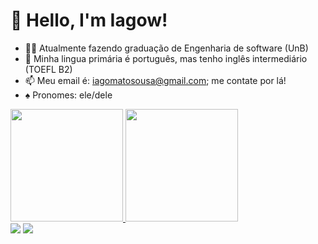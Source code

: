# 👋 Hello, I'm Iagow!

- 👨‍💻 Atualmente fazendo graduação de Engenharia de software (UnB)
- 🎤 Minha lingua primária é português, mas tenho inglês intermediário (TOEFL B2)
- 📫 Meu email é: iagomatosousa@gmail.com; me contate por lá!
- ♠ Pronomes: ele/dele

 <div>
  <a href="https://github.com/iagoscm">
  <img height="180em" src="https://github-readme-stats.vercel.app/api?username=iagoscm&show_icons=true&theme=tokyonight&include_all_commits=true&count_private=true"/>
  <img height="180em" src="https://github-readme-stats.vercel.app/api/top-langs/?username=iagoscm&layout=compact&langs_count=7&theme=synthwave"/>
</div>
  
  <div> 
  <a href="https://www.instagram.com/iagow/?hl=pt-br" target="_blank"><img src="https://img.shields.io/badge/-Instagram-%23E4405F?style=for-the-badge&logo=instagram&logoColor=white" target="_blank"></a>
  <a href="https://www.linkedin.com/in/iagow/" target="_blank"><img src="https://img.shields.io/badge/-LinkedIn-%230077B5?style=for-the-badge&logo=linkedin&logoColor=white" target="_blank"></a>
</div>
